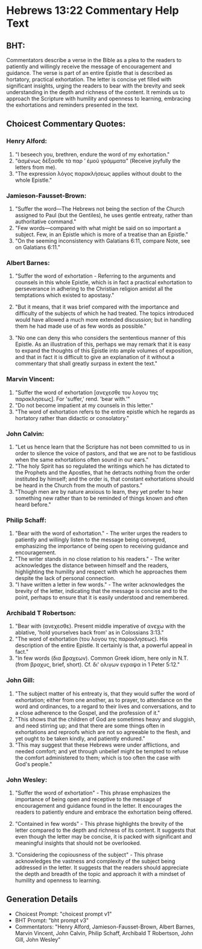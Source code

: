# Hebrews 13:22 Commentary Help Text

## BHT:
Commentators describe a verse in the Bible as a plea to the readers to patiently and willingly receive the message of encouragement and guidance. The verse is part of an entire Epistle that is described as hortatory, practical exhortation. The letter is concise yet filled with significant insights, urging the readers to bear with the brevity and seek understanding in the depth and richness of the content. It reminds us to approach the Scripture with humility and openness to learning, embracing the exhortations and reminders presented in the text.

## Choicest Commentary Quotes:
### Henry Alford:
1. "I beseech you, brethren, endure the word of my exhortation." 
2. "ἀσμένως δέξασθε τὰ παρ ʼ ἐμοῦ γράμματα" (Receive joyfully the letters from me).
3. "The expression λόγος παρακλήσεως applies without doubt to the whole Epistle."

### Jamieson-Fausset-Brown:
1. "Suffer the word—The Hebrews not being the section of the Church assigned to Paul (but the Gentiles), he uses gentle entreaty, rather than authoritative command." 
2. "Few words—compared with what might be said on so important a subject. Few, in an Epistle which is more of a treatise than an Epistle." 
3. "On the seeming inconsistency with Galatians 6:11, compare Note, see on Galatians 6:11."

### Albert Barnes:
1. "Suffer the word of exhortation - Referring to the arguments and counsels in this whole Epistle, which is in fact a practical exhortation to perseverance in adhering to the Christian religion amidst all the temptations which existed to apostasy." 

2. "But it means, that it was brief compared with the importance and difficulty of the subjects of which he had treated. The topics introduced would have allowed a much more extended discussion; but in handling them he had made use of as few words as possible."

3. "No one can deny this who considers the sententious manner of this Epistle. As an illustration of this, perhaps we may remark that it is easy to expand the thoughts of this Epistle into ample volumes of exposition, and that in fact it is difficult to give an explanation of it without a commentary that shall greatly surpass in extent the text."

### Marvin Vincent:
1. "Suffer the word of exhortation [ανεχεσθε του λογου της παρακλησεως]. For 'suffer,' rend. 'bear with.'"
2. "Do not become impatient at my counsels in this letter."
3. "The word of exhortation refers to the entire epistle which he regards as hortatory rather than didactic or consolatory."

### John Calvin:
1. "Let us hence learn that the Scripture has not been committed to us in order to silence the voice of pastors, and that we are not to be fastidious when the same exhortations often sound in our ears."
2. "The holy Spirit has so regulated the writings which he has dictated to the Prophets and the Apostles, that he detracts nothing from the order instituted by himself; and the order is, that constant exhortations should be heard in the Church from the mouth of pastors."
3. "Though men are by nature anxious to learn, they yet prefer to hear something new rather than to be reminded of things known and often heard before."

### Philip Schaff:
1. "Bear with the word of exhortation." - The writer urges the readers to patiently and willingly listen to the message being conveyed, emphasizing the importance of being open to receiving guidance and encouragement.
2. "The writer stands in no close relation to his readers." - The writer acknowledges the distance between himself and the readers, highlighting the humility and respect with which he approaches them despite the lack of personal connection.
3. "I have written a letter in few words." - The writer acknowledges the brevity of the letter, indicating that the message is concise and to the point, perhaps to ensure that it is easily understood and remembered.

### Archibald T Robertson:
1. "Bear with (ανεχεσθε). Present middle imperative of ανεχω with the ablative, 'hold yourselves back from' as in Colossians 3:13."
2. "The word of exhortation (του λογου της παρακλησεως). His description of the entire Epistle. It certainly is that, a powerful appeal in fact."
3. "In few words (δια βραχεων). Common Greek idiom, here only in N.T. (from βραχυς, brief, short). Cf. δι' ολιγων εγραψα in 1 Peter 5:12."

### John Gill:
1. "The subject matter of his entreaty is, that they would suffer the word of exhortation; either from one another, as to prayer, to attendance on the word and ordinances, to a regard to their lives and conversations, and to a close adherence to the Gospel, and the profession of it."
2. "This shows that the children of God are sometimes heavy and sluggish, and need stirring up; and that there are some things often in exhortations and reproofs which are not so agreeable to the flesh, and yet ought to be taken kindly, and patiently endured."
3. "This may suggest that these Hebrews were under afflictions, and needed comfort; and yet through unbelief might be tempted to refuse the comfort administered to them; which is too often the case with God's people."

### John Wesley:
1. "Suffer the word of exhortation" - This phrase emphasizes the importance of being open and receptive to the message of encouragement and guidance found in the letter. It encourages the readers to patiently endure and embrace the exhortation being offered.

2. "Contained in few words" - This phrase highlights the brevity of the letter compared to the depth and richness of its content. It suggests that even though the letter may be concise, it is packed with significant and meaningful insights that should not be overlooked.

3. "Considering the copiousness of the subject" - This phrase acknowledges the vastness and complexity of the subject being addressed in the letter. It suggests that the readers should appreciate the depth and breadth of the topic and approach it with a mindset of humility and openness to learning.


## Generation Details
- Choicest Prompt: "choicest prompt v1"
- BHT Prompt: "bht prompt v3"
- Commentators: "Henry Alford, Jamieson-Fausset-Brown, Albert Barnes, Marvin Vincent, John Calvin, Philip Schaff, Archibald T Robertson, John Gill, John Wesley"
